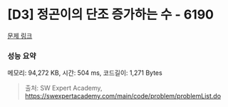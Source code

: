 # [D3] 정곤이의 단조 증가하는 수 - 6190 

[문제 링크](https://swexpertacademy.com/main/code/problem/problemDetail.do?contestProbId=AWcPjEuKAFgDFAU4) 

### 성능 요약

메모리: 94,272 KB, 시간: 504 ms, 코드길이: 1,271 Bytes



> 출처: SW Expert Academy, https://swexpertacademy.com/main/code/problem/problemList.do